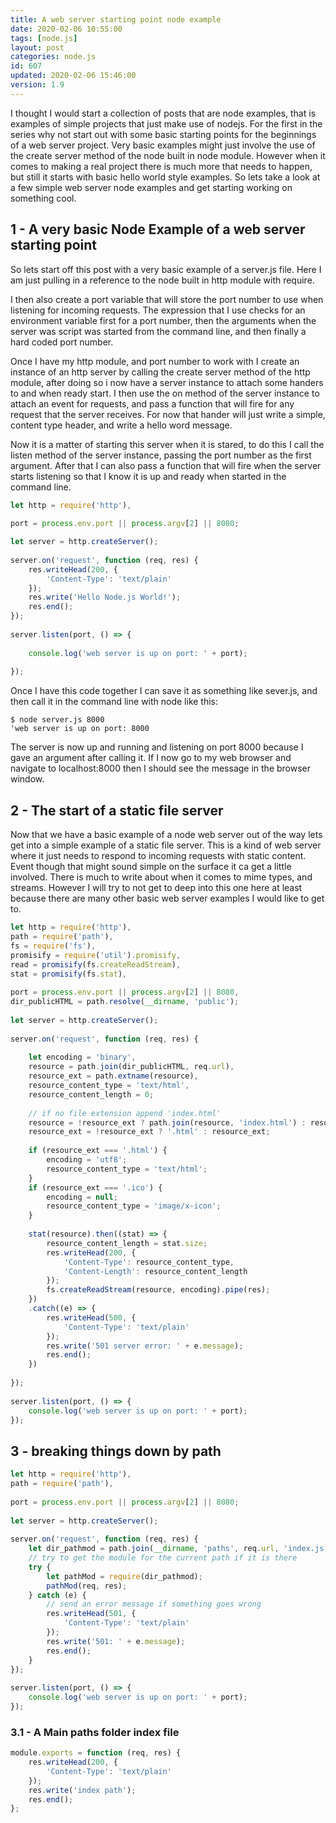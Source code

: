 ```yaml
---
title: A web server starting point node example
date: 2020-02-06 10:55:00
tags: [node.js]
layout: post
categories: node.js
id: 607
updated: 2020-02-06 15:46:00
version: 1.9
---
```


I thought I would start a collection of posts that are node examples, that is examples of simple projects that just make use of nodejs. For the first in the series why not start out with some basic starting points for the beginnings of a web server project. Very basic examples might just involve the use of the create server method of the node built in node module. However when it comes to making a real project there is much more that needs to happen, but still it starts with basic hello world style examples. So lets take a look at a few simple web server node examples and get starting working on something cool.

<!-- more -->

## 1 - A very basic Node Example of a web server starting point

So lets start off this post with a very basic example of a server.js file. Here I am just pulling in a reference to the node built in http module with require. 

I then also create a port variable that will store the port number to use when listening for incoming requests. The expression that I use checks for an environment variable first for a port number, then the arguments when the server was script was started from the command line, and then finally a hard coded port number.

Once I have my http module, and port number to work with I create an instance of an http server by calling the create server method of the http module, after doing so i now have a server instance to attach some handers to and when ready start. I then use the on method of the server instance to attach an event for requests, and pass a function that will fire for any request that the server receives. For now that hander will just write a simple, content type header, and write a hello word message.

Now it is a matter of starting this server when it is stared, to do this I call the listen method of the server instance, passing the port number as the first argument. After that I can also pass a function that will fire when the server starts listening so that I know it is up and ready when started in the command line.

```js
let http = require('http'),
 
port = process.env.port || process.argv[2] || 8080;

let server = http.createServer();
 
server.on('request', function (req, res) {
    res.writeHead(200, {
        'Content-Type': 'text/plain'
    });
    res.write('Hello Node.js World!');
    res.end();
});
 
server.listen(port, () => {
 
    console.log('web server is up on port: ' + port);
 
});
```

Once I have this code together I can save it as something like sever.js, and then call it in the command line with node like this:

```
$ node server.js 8000
'web server is up on port: 8000
```

The server is now up and running and listening on port 8000 because I gave an argument after calling it. If I now go to my web browser and navigate to localhost:8000 then I should see the message in the browser window.

## 2 - The start of a static file server

Now that we have a basic example of a node web server out of the way lets get into a simple example of a static file server. This is a kind of web server where it just needs to respond to incoming requests with static content. Event though that might sound simple on the surface it ca get a little involved. There is much to write about when it comes to mime types, and streams. However I will try to not get to deep into this one here at least because there are many other basic web server examples I would like to get to.

```js
let http = require('http'),
path = require('path'),
fs = require('fs'),
promisify = require('util').promisify,
read = promisify(fs.createReadStream),
stat = promisify(fs.stat),
 
port = process.env.port || process.argv[2] || 8080,
dir_publicHTML = path.resolve(__dirname, 'public');
 
let server = http.createServer();
 
server.on('request', function (req, res) {
 
    let encoding = 'binary',
    resource = path.join(dir_publicHTML, req.url),
    resource_ext = path.extname(resource),
    resource_content_type = 'text/html',
    resource_content_length = 0;
 
    // if no file extension append 'index.html'
    resource = !resource_ext ? path.join(resource, 'index.html') : resource;
    resource_ext = !resource_ext ? '.html' : resource_ext;
 
    if (resource_ext === '.html') {
        encoding = 'utf8';
        resource_content_type = 'text/html';
    }
    if (resource_ext === '.ico') {
        encoding = null;
        resource_content_type = 'image/x-icon';
    }
 
    stat(resource).then((stat) => {
        resource_content_length = stat.size;
        res.writeHead(200, {
            'Content-Type': resource_content_type,
            'Content-Length': resource_content_length
        });
        fs.createReadStream(resource, encoding).pipe(res);
    })
    .catch((e) => {
        res.writeHead(500, {
            'Content-Type': 'text/plain'
        });
        res.write('501 server error: ' + e.message);
        res.end();
    })
 
});
 
server.listen(port, () => {
    console.log('web server is up on port: ' + port);
});
```

## 3 - breaking things down by path

```js
let http = require('http'),
path = require('path'),
 
port = process.env.port || process.argv[2] || 8080;
 
let server = http.createServer();
 
server.on('request', function (req, res) {
    let dir_pathmod = path.join(__dirname, 'paths', req.url, 'index.js');
    // try to get the module for the current path if it is there
    try {
        let pathMod = require(dir_pathmod);
        pathMod(req, res);
    } catch (e) {
        // send an error message if something goes wrong
        res.writeHead(501, {
            'Content-Type': 'text/plain'
        });
        res.write('501: ' + e.message);
        res.end();
    }
});
 
server.listen(port, () => {
    console.log('web server is up on port: ' + port);
});
```

### 3.1 - A Main paths folder index file

```js
module.exports = function (req, res) {
    res.writeHead(200, {
        'Content-Type': 'text/plain'
    });
    res.write('index path');
    res.end();
};
```